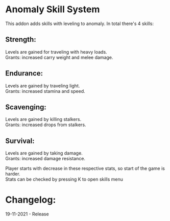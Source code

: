 # Anomaly Skill System
This addon adds skills with leveling to anomaly.
In total there's 4 skills:

## Strength:
Levels are gained for traveling with heavy loads.\
Grants: increased carry weight and melee damage.

## Endurance:
Levels are gained by traveling light.\
Grants: increased stamina and speed.

## Scavenging:
Levels are gained by killing stalkers.\
Grants: increased drops from stalkers.

## Survival:
Levels are gained by taking damage.\
Grants: increased damage resistance.

Player starts with decrease in these respective stats, so start of the game is harder.\
Stats can be checked by pressing K to open skills menu

# Changelog:
19-11-2021 - Release
